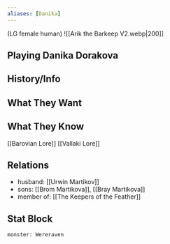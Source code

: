 ```yaml
---
aliases: [Danika]
---
```

(LG female human)
![[Arik the Barkeep V2.webp|200]]
## Playing Danika Dorakova

## History/Info

## What They Want

## What They Know
[[Barovian Lore]]
[[Vallaki Lore]]

## Relations
- husband: [[Urwin Martikov]]
- sons: [[Brom Martikova]], [[Bray Martikova]]
- member of: [[The Keepers of the Feather]]

## Stat Block

```statblock
monster: Wereraven
```

```dataviewjs
```
